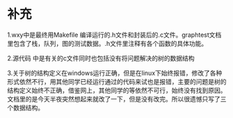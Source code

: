 # 补充

1.wxy中是最终用Makefile 编译运行的.h文件和封装后的.c文件。graphtest文档里包含了栈，队列，图的测试数据。.h文件里注释有各个函数的具体功能。

2.源代码 中是有关的c文件同时也包括没有将问题解决的树的数据结构

3.关于树的结构定义在windows运行正确，但是在linux下始终报错，修改了各种形式依然不行，用其他同学已经运行通过的代码来试也是报错，主要的问题是树的结构定义始终不正确，借鉴网上，其他同学的等依然不可行，始终没有找到原因。文档里的是今天半夜突然想起来就改了一下，但是没有改完。所以很遗憾只写了三个数据结构。

